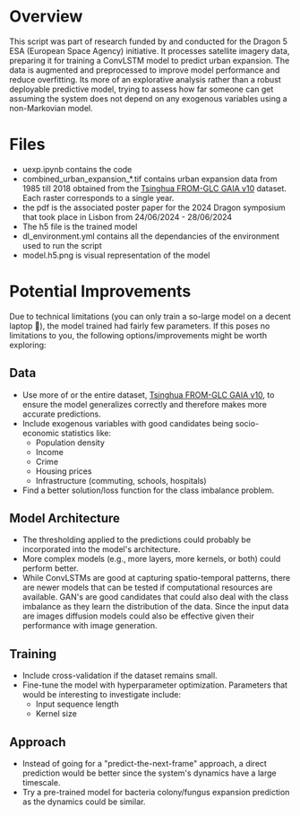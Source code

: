 # Overview
This script was part of research funded by and conducted for the Dragon 5 ESA (European Space Agency) initiative. It processes satellite imagery data, preparing it for training a ConvLSTM model to predict urban expansion. The data is augmented and preprocessed to improve model performance and reduce overfitting. Its more of an explorative analysis rather than a robust deployable predictive model, trying to assess how far someone can get assuming the system does not depend on any exogenous variables using a non-Markovian model. 

# Files
 - uexp.ipynb contains the code
 - combined_urban_expansion_*.tif contains urban expansion data from 1985 till 2018 obtained from the [Tsinghua FROM-GLC GAIA v10](https://developers.google.com/earth-engine/datasets/catalog/Tsinghua_FROM-GLC_GAIA_v10) dataset. Each raster corresponds to a single year.
 - the pdf is the associated poster paper for the 2024 Dragon symposium that took place in Lisbon from 24/06/2024 - 28/06/2024
 - The h5 file is the trained model
 - dl_environment.yml contains all the dependancies of the environment used to run the script
 - model.h5.png is visual representation of the model

# Potential Improvements
Due to technical limitations (you can only train a so-large model on a decent laptop 🙂), the model trained had fairly few parameters. If this poses no limitations to you, the following options/improvements might be worth exploring:

## Data
- Use more of or the entire dataset, [Tsinghua FROM-GLC GAIA v10](https://developers.google.com/earth-engine/datasets/catalog/Tsinghua_FROM-GLC_GAIA_v10), to ensure the model generalizes correctly and therefore makes more accurate predictions.
- Include exogenous variables with good candidates being socio-economic statistics like:
  - Population density
  - Income
  - Crime
  - Housing prices
  - Infrastructure (commuting, schools, hospitals)
- Find a better solution/loss function for the class imbalance problem.

## Model Architecture
- The thresholding applied to the predictions could probably be incorporated into the model's architecture.
- More complex models (e.g., more layers, more kernels, or both) could perform better.
- While ConvLSTMs are good at capturing spatio-temporal patterns, there are newer models that can be tested if computational resources are available. GAN's are good candidates that could also deal with the class imbalance as they learn the distribution of the data. Since the input data are images diffusion models could also be effective given their performance with image generation.

## Training
- Include cross-validation if the dataset remains small.
- Fine-tune the model with hyperparameter optimization. Parameters that would be interesting to investigate include:
  - Input sequence length
  - Kernel size

## Approach

- Instead of going for a "predict-the-next-frame" approach, a direct prediction would be better since the system's dynamics have a large timescale.
- Try a pre-trained model for bacteria colony/fungus expansion prediction as the dynamics could be similar.
